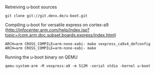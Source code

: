 
Retreiving u-boot sources

	git clone git://git.denx.de/u-boot.git

Compiling u-boot for versatile express on cortex-a9
(http://infocenter.arm.com/help/index.jsp?topic=/com.arm.doc.subset.boards.express/index.html)

	ARCH=arm CROSS_COMPILE=arm-none-eabi- make vexpress_ca9x4_defconfig
	ARCH=arm CROSS_COMPILE=arm-none-eabi- make 

Running the u-boot binary on QEMU 

	qemu-system-arm -M vexpress-a9 -m 512M -serial stdio -kernel u-boot 

